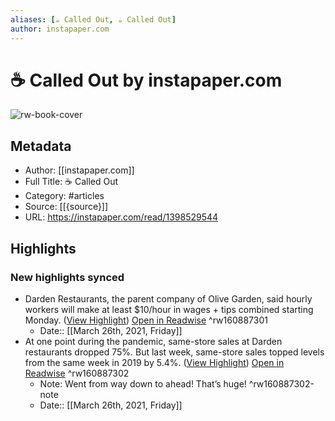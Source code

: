 ```yaml
---
aliases: [☕️ Called Out, ☕️ Called Out]
author: instapaper.com
---
```

# ☕️ Called Out by instapaper.com

![rw-book-cover](https://readwise-assets.s3.amazonaws.com/static/images/article3.5c705a01b476.png)

## Metadata
- Author: [[instapaper.com]]
- Full Title: ☕️ Called Out
- Category: #articles
- Source: [[{source}]]
- URL: https://instapaper.com/read/1398529544

## Highlights
### New highlights synced
- Darden Restaurants, the parent company of Olive Garden, said hourly workers will make at least $10/hour in wages + tips combined starting Monday. ([View Highlight](https://instapaper.com/read/1398529544/15917964)) [Open in Readwise](https://readwise.io/open/160887301) ^rw160887301
    - Date:: [[March 26th, 2021, Friday]]
- At one point during the pandemic, same-store sales at Darden restaurants dropped 75%. But last week, same-store sales topped levels from the same week in 2019 by 5.4%. ([View Highlight](https://instapaper.com/read/1398529544/15917974)) [Open in Readwise](https://readwise.io/open/160887302) ^rw160887302
    - Note: Went from way down to ahead! That’s huge! ^rw160887302-note
    - Date:: [[March 26th, 2021, Friday]]
